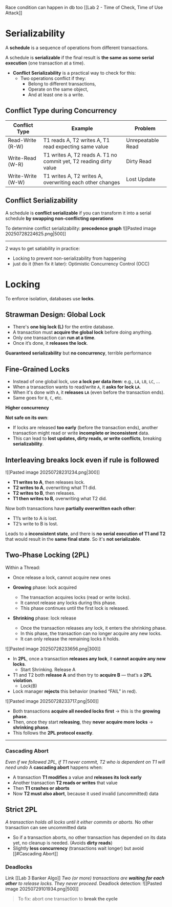 Race condition can happen in db too [[Lab 2 - Time of Check, Time of Use Attack]]

# Serializability

A **schedule** is a sequence of operations from different transactions.

A schedule is **serializable** if the final result is **the same as some serial execution** (one transaction at a time).
- **Conflict Serializability** is a practical way to check for this:
    - Two operations conflict if they:
        - Belong to different transactions,            
        - Operate on the same object,
        - And at least one is a write.
## Conflict Type during Concurrency

| Conflict Type     | Example                                                           | Problem           |
| ----------------- | ----------------------------------------------------------------- | ----------------- |
| Read-Write (R-W)  | T1 reads A, T2 writes A, T1 read expecting same value             | Unrepeatable Read |
| Write-Read (W-R)  | T1 writes A, T2 reads A. T1 no commit yet, T2 reading dirty value | Dirty Read        |
| Write-Write (W-W) | T1 writes A, T2 writes A, overwriting each other changes          | Lost Update       |
## **Conflict Serializability**

A schedule is **conflict serializable** if you can transform it into a serial schedule **by swapping non-conflicting operations**

To determine conflict serializability: **precedence graph**
![[Pasted image 20250728224625.png|500]]

---
2 ways to get satiability in practice:
- Locking to prevent non-serializability from happening
- just do it (then fix it later): Optimistic Concurrency Control (OCC)
# Locking

To enforce isolation, databases use **locks**.
## Strawman Design: Global Lock
- There's **one big lock (L)** for the entire database.
- A transaction must **acquire the global lock** before doing anything.
- Only one transaction can **run at a time**.
- Once it’s done, it **releases the lock**.

**Guaranteed serializability** but **no concurrency**, terrible performance

## Fine-Grained Locks
- Instead of one global lock, use **a lock per data item**: e.g., `LA`, `LB`, `LC`, ...
- When a transaction wants to read/write `A`, it **asks for lock `LA`**.
- When it's done with `A`, it **releases `LA`** (even before the transaction ends).
- Same goes for `B`, `C`, etc.

**Higher concurrency**

**Not safe on its own**:
- If locks are released **too early** (before the transaction ends), another transaction might read or write **incomplete or inconsistent** data.
- This can lead to **lost updates, dirty reads, or write conflicts**, breaking **serializability**.

## Interleaving breaks lock even if rule is followed
![[Pasted image 20250728231234.png|300]]
- **T1 writes to A**, then releases lock.
- **T2 writes to A**, overwriting what T1 did.
- **T2 writes to B**, then releases.
- **T1 then writes to B**, overwriting what T2 did.

Now both transactions have **partially overwritten each other**:
- T1’s write to A is lost.
- T2’s write to B is lost.

Leads to a **inconsistent state**, and there is **no serial execution of T1 and T2** that would result in the **same final state**. So it's **not serializable**.

## Two-Phase Locking (2PL)
Within a Thread: 
- Once release a lock, cannot acquire new ones 
- **Growing** phase: lock acquired
	- The transaction acquires locks (read or write locks).
	- It cannot release any locks during this phase.
	- This phase continues until the first lock is released.

- **Shrinking** phase: lock release
	- Once the transaction releases any lock, it enters the shrinking phase.
	- In this phase, the transaction can no longer acquire any new locks.
	- It can only release the remaining locks it holds.


![[Pasted image 20250728233656.png|300]]
- In **2PL**, once a transaction **releases any lock**, it **cannot acquire any new locks**. 
	- Start Shrinking. Release A
- T1 and T2 both **release A** and then try to **acquire B** — that’s a **2PL violation**.
	- Lock(B)
- Lock manager **rejects** this behavior (marked “FAIL” in red).

![[Pasted image 20250728233717.png|500]]
- Both transactions **acquire all needed locks first** → this is the **growing phase**.
- Then, once they start **releasing**, they **never acquire more locks** → **shrinking phase**.
- This follows the **2PL protocol exactly**.

---
### Cascading Abort
*Even if we followed 2PL, if T1 never commit, T2 who is dependent on T1 will need undo*
A **cascading abort** happens when:
- A transaction **T1 modifies** a value and **releases its lock early**
- Another transaction **T2 reads or writes** that value
- Then **T1 crashes or aborts**
- Now **T2 must also abort**, because it used invalid (uncommitted) data

## Strict 2PL 
*A transaction holds all locks until it either commits or aborts.*
No other transaction can see uncommitted data 
- So if a transaction aborts, no other transaction has depended on its data yet, no cleanup is needed. (Avoids **dirty reads**)
- Slightly **less concurrency** (transactions wait longer) but avoid [[#Cascading Abort]]

### Deadlocks
Link [[Lab 3 Banker Algo]] 
*Two (or more) transactions are **waiting for each other** to release locks. They never proceed.*
Deadlock detection:
![[Pasted image 20250729101934.png|500]]

>To fix: abort one transaction to **break the cycle**

